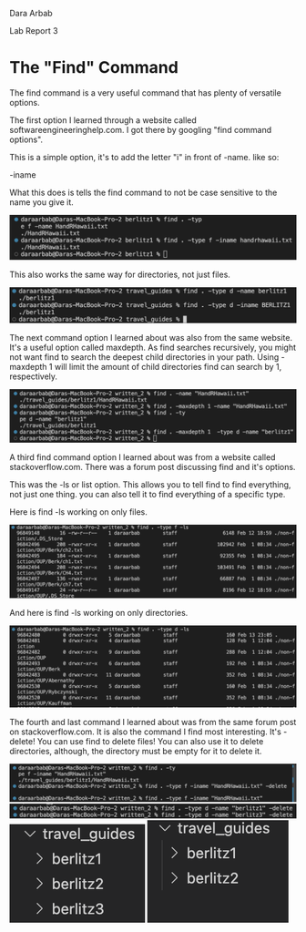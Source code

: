 Dara Arbab

Lab Report 3

# The "Find" Command

The find command is a very useful command that has plenty of versatile options.

The first option I learned through a website called softwareengineeringhelp.com. I got there by googling "find command options".

This is a simple option, it's to add the letter "i" in front of -name. like so:

-iname

What this does is tells the find command to not be case sensitive to the name you give it.


![inamef.png](/inamef.png)

This also works the same way for directories, not just files.

![inamed.png](/inamed.png)


The next command option I learned about was also from the same website. It's a useful option called maxdepth.
As find searches recursively, you might not want find to search the deepest child directories in your path.
Using -maxdepth 1 will limit the amount of child directories find can search by 1, respectively.

![maxdepth.png](/maxdepth.png)


A third find command option I learned about was from a website called stackoverflow.com.
There was a forum post discussing find and it's options.

This was the -ls or list option. This allows you to tell find to find everything, not just one thing.
you can also tell it to find everything of a specific type.

Here is find -ls working on only files.

![lsf.png](/lsf.png)

And here is find -ls working on only directories.

![lsd.png](/lsd.png)


The fourth and last command I learned about was from the same forum post on stackoverflow.com.
It is also the command I find most interesting.
It's -delete! You can use find to delete files!
You can also use it to delete directories, although, the directory must be empty for it to delete it.

![deletef.png](/deletef.png)
![deleted.png](deleted.png)
![proof1.png](/proof1.png)
![proof2.png](proof2.png)
